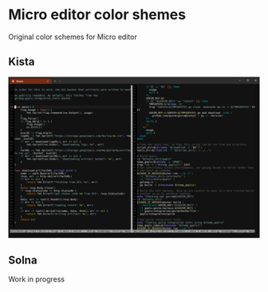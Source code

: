 # Micro editor color shemes
Original color schemes for Micro editor

## Kista

![This is an image](/img/kista1.png)

## Solna

Work in progress

